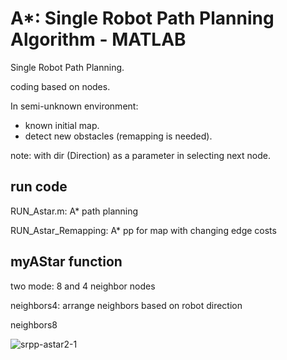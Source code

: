 # A*: Single Robot Path Planning Algorithm - MATLAB
Single Robot Path Planning.

coding based on nodes.

In semi-unknown environment:
 - known initial map.
 - detect new obstacles (remapping is needed). 

note: with dir (Direction) as a parameter in selecting next node.

## run code

RUN_Astar.m: A* path planning

RUN_Astar_Remapping: A* pp for map with changing edge costs


## myAStar function
two mode:  8 and 4 neighbor nodes

neighbors4: arrange neighbors based on robot direction

neighbors8


![srpp-astar2-1](https://user-images.githubusercontent.com/32360441/169691636-c0cc37b4-1818-44d0-b457-5d8df444e137.jpg)

